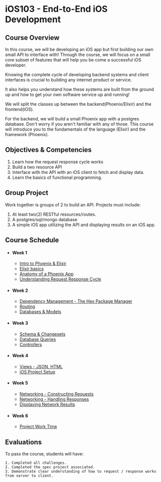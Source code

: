 # iOS103 - End-to-End iOS Development

## Course Overview

In this course, we will be developing an iOS app but first building our own small API to interface with! Through the course, we will focus on a small core subset of features that will help you be come a successful iOS developer.

Knowing the complete cycle of developing backend systems and client interfaces is crucial to building any internet product or service.

It also helps you understand how these systems are built from the ground up and how to get your own software service up and running!

We will split the classes up between the backend(Phoenix/Elixir) and the frontend(iOS).

For the backend, we will build a small Phoenix app with a postgres database. Don't worry if you aren't familiar with any of those. This course will introduce you to the fundamentals of the language (Elixir) and the framework (Phoenix).

## Objectives & Competencies

1. Learn how the request response cycle works
2. Build a two resource API
3. Interface with the API with an iOS client to fetch and display data.
4. Learn the basics of functional programming.

## Group Project

Work together is groups of 2 to build an API.
Projects must include:

1. At least two(2) RESTful resources/routes.
2. A postgres/sql/mongo database
3. A simple iOS app utilizing the API and displaying results on an iOS app.

## Course Schedule

- #### Week 1
    - [Intro to Phoenix & Elixir](00-Intro-to-Phoenix-Elixir)
    - [Elixir basics](01-Elixir-Basics)
    - [Anatomy of a Phoenix App](02-Phoenix-Structure)
    - [Understanding Request Response Cycle](03-Request-Response-Cycle)

- #### Week 2
    - [Dependency Management - The Hex Package Manager](04-Hex-Package-Manager)
    - [Routing](05-Routing)
    - [Databases & Models](06-Databases-&-Models)


- #### Week 3
    - [Schema & Changesets](07-Schema-&-Changesets)
    - [Database Queries](08-Database-Queries)
    - [Controllers](09-Controllers)

- #### Week 4
    - [Views - JSON, HTML](10-Views-JSON)
    - [iOS Project Setup](11-iOS-Setup)

- #### Week 5
    - [Networking - Constructing Requests](12-Constructing-Requests)
    - [Networking - Handling Responses](13-Handling-Responses)
    - [Displaying Network Results](14-Displaying-results)

- #### Week 6
    - [Project Work Time](13-Project-Work-Time)

## Evaluations

To pass the course, students will have:

    1. Completed all challenges.
    2. Completed the spec project associated.
    3. Demonstrate clear understanding of how to request / response works from server to client.
